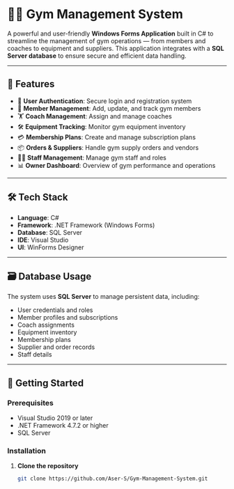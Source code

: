 # 🏋️‍♂️ Gym Management System

A powerful and user-friendly **Windows Forms Application** built in C# to streamline the management of gym operations — from members and coaches to equipment and suppliers. This application integrates with a **SQL Server database** to ensure secure and efficient data handling.

---

## 🚀 Features

- 🔐 **User Authentication**: Secure login and registration system
- 🧍 **Member Management**: Add, update, and track gym members
- 🏋️ **Coach Management**: Assign and manage coaches
- 🛠️ **Equipment Tracking**: Monitor gym equipment inventory
- 💳 **Membership Plans**: Create and manage subscription plans
- 📦 **Orders & Suppliers**: Handle gym supply orders and vendors
- 👨‍💼 **Staff Management**: Manage gym staff and roles
- 📊 **Owner Dashboard**: Overview of gym performance and operations

---

## 🛠️ Tech Stack

- **Language**: C#
- **Framework**: .NET Framework (Windows Forms)
- **Database**: SQL Server
- **IDE**: Visual Studio
- **UI**: WinForms Designer

---

## 🗃️ Database Usage

The system uses **SQL Server** to manage persistent data, including:

- User credentials and roles
- Member profiles and subscriptions
- Coach assignments
- Equipment inventory
- Membership plans
- Supplier and order records
- Staff details

---

## 🧰 Getting Started

### Prerequisites

- Visual Studio 2019 or later
- .NET Framework 4.7.2 or higher
- SQL Server 

### Installation

1. **Clone the repository**
   ```bash
   git clone https://github.com/Aser-S/Gym-Management-System.git
   ```
